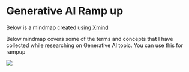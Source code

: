 
# Generative AI Ramp up

Below is a mindmap created using [Xmind](https://xmind.app/)

Below mindmap covers some of the terms and concepts that I have collected while researching on Generative AI topic. You can use this for rampup

![](GenerativeAI.png)
